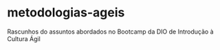# metodologias-ageis
Rascunhos do assuntos abordados no Bootcamp da DIO de Introdução à Cultura Ágil
